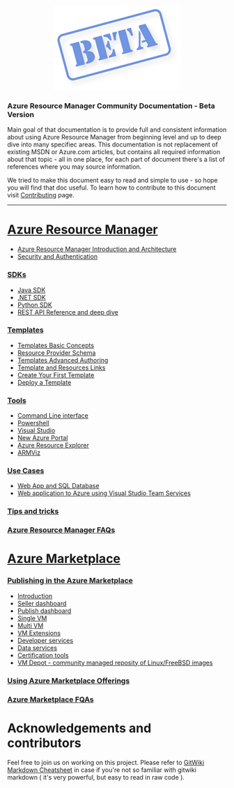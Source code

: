<p align="center">
  <img src="images/beta.png">
</p>

### Azure Resource Manager Community Documentation - Beta Version

Main goal of that documentation is to provide full and consistent information about using Azure Resource Manager from beginning level and up to deep dive into many specifiec areas. This documentation is not replacement of existing MSDN or Azure.com articles, but contains all required information
about that topic - all in one place, for each part of document there's a list of references where you may source information.

We tried to make this document easy to read and simple to use - so hope you will find that doc useful.
To learn how to contribute to this document visit [Contributing](CONTRIBUTING.md) page.

---

# [Azure Resource Manager](ARM/README.md)  
 * [Azure Resource Manager Introduction and Architecture](ARM/Introduction.md)
 * [Security and Authentication](ARM/Security/README.md)

### [SDKs](ARM/SDKs/README.md)
 * [Java SDK](ARM/SDKs/Java-sdk.md)
 * [.NET SDK](ARM/SDKs/Net-sdk.md)
 * [Python SDK](ARM/SDKs/Python-sdk.md)
 * [REST API Reference and deep dive](ARM/SDKs/Rest-api.md)

### [Templates](ARM/Templates/README.md)
 * [Templates Basic Concepts](ARM/Templates/Templates_Basics.md)
 * [Resource Provider Schema](ARM/Templates/Template_resources_schema.md)
 * [Templates Advanced Authoring](ARM/Templates/Template_Advanced_Authoring.md)
 * [Template and Resources Links](ARM/Templates/Template_links.md)
 * [Create Your First Template](ARM/Templates/My_First_Template.md)
 * [Deploy a Template](ARM/Templates/Template_Deploy.md)

### [Tools](Tools/README.md)

 * [Command Line interface](Tools/CLI.md)
 * [Powershell](Tools/Powershell.md)
 * [Visual Studio](Tools/Visual-studio.md)
 * [New Azure Portal](Tools/Portal.md)
 * [Azure Resource Explorer](https://resources.azure.com/)
 * [ARMViz](http://armviz.io/)

### [Use Cases](Use-cases/README.md)
  * [Web App and SQL Database](Use-cases/web-app-and-sql-database/README.md)
  * [Web application to Azure using Visual Studio Team Services](Use-cases/Deploying-Web-App-with-SQL-DB-to-Azure-with-ARM-and-VSTS/README.md)

### [Tips and tricks](Tips-and-tricks/README.md)

### [Azure Resource Manager FAQs](ARM-FAQ.md)

# [Azure Marketplace](Marketplace/README.md)

### [Publishing in the Azure Marketplace](Marketplace/Publishing-azure-marketplace.md)
 * [Introduction](Marketplace/Introduction.md)
 * [Seller dashboard](Marketplace/Seller-dashboard.md)
 * [Publish dashboard](Marketplace/Publish-dashboard.md)
 * [Single VM](Marketplace/Single-vm.md)
 * [Multi VM](Marketplace/Multi-vm.md)
 * [VM Extensions](Marketplace/VM-extensions.md)
 * [Developer services](Marketplace/Developer-services.md)
 * [Data services](Marketplace/Data-services.md)
 * [Certification tools](Marketplace/Azure-certification-tool.md)
 * [VM Depot - community managed reposity of Linux/FreeBSD images](Marketplace/VM-depot.md)
 
### [Using Azure Marketplace Offerings](Marketplace/using_azure_mp.md)
### [Azure Marketplace FQAs](Marketplace/mp_faq.md)

# Acknowledgements and contributors

Feel free to join us on working on this project. Please refer to [GitWiki Markdown Cheatsheet](https://github.com/adam-p/markdown-here/wiki/Markdown-Cheatsheet) in case
if you're not so familiar with gitwiki markdown ( it's very powerful, but easy to read in raw code ).

